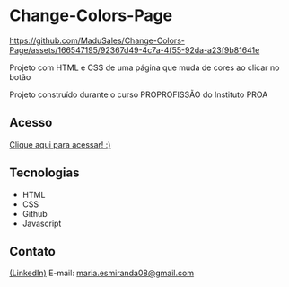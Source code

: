 # Change-Colors-Page

https://github.com/MaduSales/Change-Colors-Page/assets/166547195/92367d49-4c7a-4f55-92da-a23f9b81641e



Projeto com HTML e CSS de uma página que muda de cores ao clicar no botão

Projeto construído durante o curso PROPROFISSÃO do Instituto PROA


## Acesso

[Clique aqui para acessar! :)](https://madusales.github.io/Change-Colors-Page/)

## Tecnologias
- HTML
- CSS
- Github
- Javascript

## Contato
[(LinkedIn)](www.linkedin.com/in/maria-eduarda-de-sales-78a04221b)
E-mail: maria.esmiranda08@gmail.com
